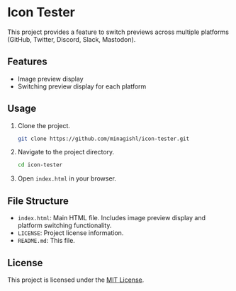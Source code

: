 # Icon Tester

This project provides a feature to switch previews across multiple platforms (GitHub, Twitter, Discord, Slack, Mastodon).

## Features

- Image preview display
- Switching preview display for each platform

## Usage

1. Clone the project.

   ```sh
   git clone https://github.com/minagishl/icon-tester.git
   ```

2. Navigate to the project directory.

   ```sh
   cd icon-tester
   ```

3. Open `index.html` in your browser.

## File Structure

- `index.html`: Main HTML file. Includes image preview display and platform switching functionality.
- `LICENSE`: Project license information.
- `README.md`: This file.

## License

This project is licensed under the [MIT License](LICENSE).
